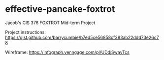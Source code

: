 # effective-pancake-foxtrot
Jacob's CIS 376 FOXTROT Mid-term Project

Project instructions: https://gist.github.com/barrycumbie/b7ed5ce56858cf383ab22ddd73e26c78

Wireframe: https://infograph.venngage.com/pl/UDdjSwavTcs
